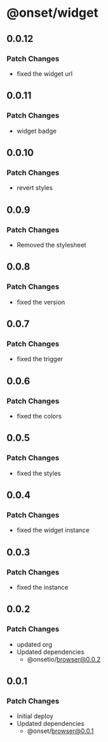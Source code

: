 # @onset/widget

## 0.0.12

### Patch Changes

- fixed the widget url

## 0.0.11

### Patch Changes

- widget badge

## 0.0.10

### Patch Changes

- revert styles

## 0.0.9

### Patch Changes

- Removed the stylesheet

## 0.0.8

### Patch Changes

- fixed the version

## 0.0.7

### Patch Changes

- fixed the trigger

## 0.0.6

### Patch Changes

- fixed the colors

## 0.0.5

### Patch Changes

- fixed the styles

## 0.0.4

### Patch Changes

- fixed the widget instance

## 0.0.3

### Patch Changes

- fixed the instance

## 0.0.2

### Patch Changes

- updated org
- Updated dependencies
  - @onsetio/browser@0.0.2

## 0.0.1

### Patch Changes

- Initial deploy
- Updated dependencies
  - @onset/browser@0.0.1
